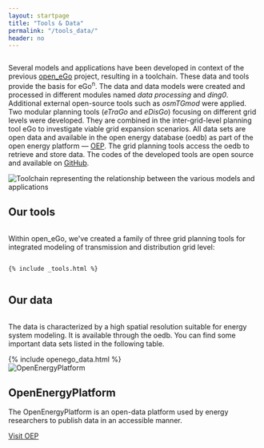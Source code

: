 ```yaml
---
layout: startpage
title: "Tools & Data"
permalink: "/tools_data/"
header: no
---
```



<div class="page__wrap tools-data">

  <section class="tools-data__header row row__wrap">
    <div class="columns">
      <p class="tools-data__subheading">
        Several models and applications have been developed in context of the previous <a href="https://openegoproject.wordpress.com">open_eGo</a> project, resulting in a toolchain. These data and tools provide the basis for eGo<sup>n</sup>. The data and data models were created and processed in different modules named <i>data processing</i> and <i>ding0</i>. Additional external open-source tools such as <i>osmTGmod</i> were applied. Two modular planning tools (<i>eTraGo</i> and <i>eDisGo</i>) focusing on different grid levels were developed. They are combined in the inter-grid-level planning tool eGo to investigate viable grid expansion scenarios. All data sets are open data and available in the open energy database (oedb) as part of the open energy platform &mdash; <a href="https://openenergy-platform.org/">OEP</a>. The grid planning tools access the oedb to retrieve and store data. The codes of the developed tools are open source and available on <a href="https://github.com/openego">GitHub</a>. 
      </p>
    </div>
    <div class="columns tools-data__img">
      <picture>
        <source srcset="../images/Toolchain_web_desktop.svg" media="(min-width: 641px)">
        <img srcset="../images/Toolchain_web_mobile.svg" alt="Toolchain representing the relationship between the various models and applications">
      </picture>
    </div>
  </section>

  <section class="tools-data__tools row row__wrap">
    <div class="columns tools-data__tools-heading">
      <h2>Our tools</h2>
    </div>
    <div class="columns tools-data__tools-text">
      <p>
      Within open_eGo, we've created a family of three grid planning tools for integrated modeling of transmission and distribution grid level:
    </p>
    </div>

    {% include _tools.html %}

  </section>


  <section class="tools-data__table row row__wrap">
    <div class="columns tools-data__table-heading">
      <h2>Our data</h2>
    </div>
    <div class="columns tools-data__table-text">
      <p>
        The data is characterized by a high spatial resolution suitable for energy system modeling. It is available through the oedb. You can find some important data sets listed in the following table.
      </p>
    </div>
    <div class="columns tools-data__table-content">
      {% include openego_data.html %}
    </div>
  </section>

  <section class="tools-data__oep row row__wrap">
    <div class="columns medium-3 tools-data__oep-logo">
      <img src="{{ site.url }}{{ site.baseurl }}/images/OEP_logo.svg" alt="OpenEnergyPlatform">
    </div>
    <div class="columns medium-9 tools-data__oep-right">
      <div class="row">
        <h2 class="tools-data__oep-heading">Open&shy;Energy&shy;Platform</h2>
        <p class="tools-data__oep-text">
          The OpenEnergyPlatform is an open-data platform used by energy researchers to publish data in an accessible manner.
        </p>
        <div class="tools-data__oep-btn">
          <a href="https://openenergy-platform.org/" class="button">Visit OEP</a>
      </div>
      </div>
    </div>
  </section>

</div>





